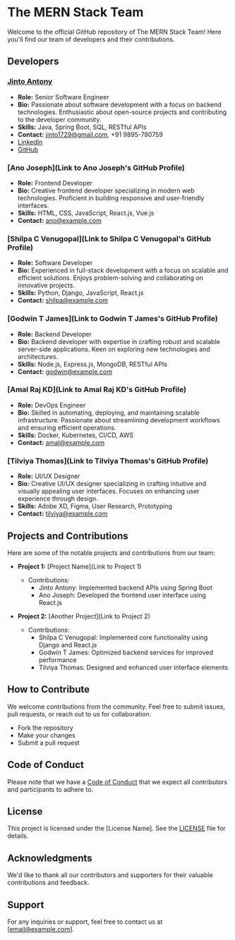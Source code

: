 # The MERN Stack Team

Welcome to the official GitHub repository of The MERN Stack Team! Here you'll find our team of developers and their contributions.

## Developers

### [Jinto Antony](https://jintoantony.github.io)

- **Role:** Senior Software Engineer
- **Bio:** Passionate about software development with a focus on backend technologies. Enthusiastic about open-source projects and contributing to the developer community.
- **Skills:** Java, Spring Boot, SQL, RESTful APIs
- **Contact:** jinto1729@gmail.com, +91 9895-780759
- [LinkedIn](https://www.linkedin.com/in/jintoantony/)
- [GitHub](https://github.com/JintoAntony/)

### [Ano Joseph](Link to Ano Joseph's GitHub Profile)

- **Role:** Frontend Developer
- **Bio:** Creative frontend developer specializing in modern web technologies. Proficient in building responsive and user-friendly interfaces.
- **Skills:** HTML, CSS, JavaScript, React.js, Vue.js
- **Contact:** ano@example.com

### [Shilpa C Venugopal](Link to Shilpa C Venugopal's GitHub Profile)

- **Role:** Software Developer
- **Bio:** Experienced in full-stack development with a focus on scalable and efficient solutions. Enjoys problem-solving and collaborating on innovative projects.
- **Skills:** Python, Django, JavaScript, React.js
- **Contact:** shilpa@example.com

### [Godwin T James](Link to Godwin T James's GitHub Profile)

- **Role:** Backend Developer
- **Bio:** Backend developer with expertise in crafting robust and scalable server-side applications. Keen on exploring new technologies and architectures.
- **Skills:** Node.js, Express.js, MongoDB, RESTful APIs
- **Contact:** godwin@example.com

### [Amal Raj KD](Link to Amal Raj KD's GitHub Profile)

- **Role:** DevOps Engineer
- **Bio:** Skilled in automating, deploying, and maintaining scalable infrastructure. Passionate about streamlining development workflows and ensuring efficient operations.
- **Skills:** Docker, Kubernetes, CI/CD, AWS
- **Contact:** amal@example.com

### [Tilviya Thomas](Link to Tilviya Thomas's GitHub Profile)

- **Role:** UI/UX Designer
- **Bio:** Creative UI/UX designer specializing in crafting intuitive and visually appealing user interfaces. Focuses on enhancing user experience through design.
- **Skills:** Adobe XD, Figma, User Research, Prototyping
- **Contact:** tilviya@example.com

## Projects and Contributions

Here are some of the notable projects and contributions from our team:

- **Project 1:** [Project Name](Link to Project 1)
  - Contributions:
    - Jinto Antony: Implemented backend APIs using Spring Boot
    - Ano Joseph: Developed the frontend user interface using React.js

- **Project 2:** [Another Project](Link to Project 2)
  - Contributions:
    - Shilpa C Venugopal: Implemented core functionality using Django and React.js
    - Godwin T James: Optimized backend services for improved performance
    - Tilviya Thomas: Designed and enhanced user interface elements

<!-- Add more projects and contributions as necessary -->

## How to Contribute

We welcome contributions from the community. Feel free to submit issues, pull requests, or reach out to us for collaboration.

- Fork the repository
- Make your changes
- Submit a pull request

## Code of Conduct

Please note that we have a [Code of Conduct](link-to-code-of-conduct.md) that we expect all contributors and participants to adhere to.

## License

This project is licensed under the [License Name]. See the [LICENSE](link-to-license.md) file for details.

## Acknowledgments

We'd like to thank all our contributors and supporters for their valuable contributions and feedback.

## Support

For any inquiries or support, feel free to contact us at [email@example.com].
